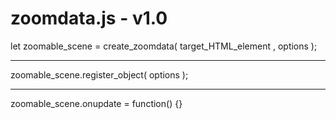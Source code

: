 # zoomdata.js - v1.0

let zoomable_scene = create_zoomdata( target_HTML_element , options );

---

zoomable_scene.register_object( options );

---

zoomable_scene.onupdate = function() {}
